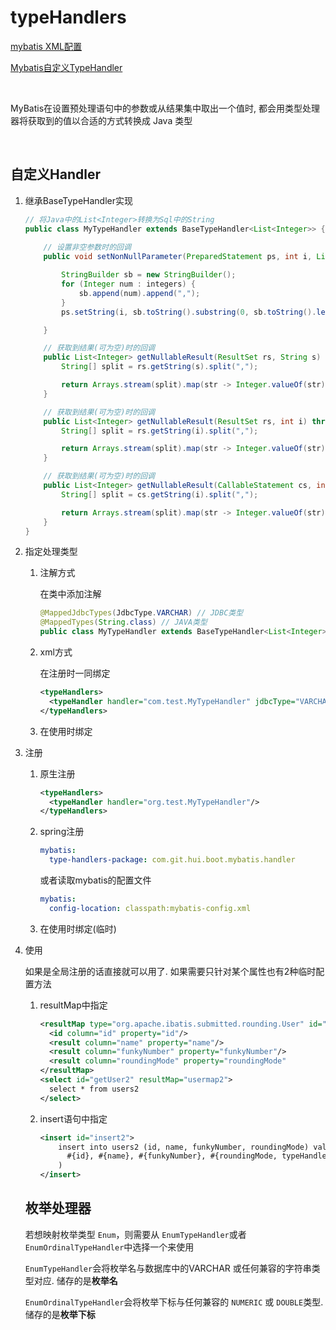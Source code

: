 # typeHandlers

[mybatis XML配置](https://mybatis.org/mybatis-3/zh/configuration.html#typeHandlers)

[Mybatis自定义TypeHandler](https://mybatis.org/mybatis-3/zh/configuration.html#typeHandlers)

​		

MyBatis在设置预处理语句中的参数或从结果集中取出一个值时, 都会用类型处理器将获取到的值以合适的方式转换成 Java 类型

​		

## 自定义Handler

1. 继承BaseTypeHandler实现

   ```java
   // 将Java中的List<Integer>转换为Sql中的String
   public class MyTypeHandler extends BaseTypeHandler<List<Integer>> {
       
       // 设置非空参数时的回调
       public void setNonNullParameter(PreparedStatement ps, int i, List<Integer> integers, JdbcType jdbcType) throws SQLException {
   
           StringBuilder sb = new StringBuilder();
           for (Integer num : integers) {
               sb.append(num).append(",");
           }
           ps.setString(i, sb.toString().substring(0, sb.toString().length() - 1));
   
       }
   
       // 获取到结果(可为空)时的回调
       public List<Integer> getNullableResult(ResultSet rs, String s) throws SQLException {
           String[] split = rs.getString(s).split(",");
   
           return Arrays.stream(split).map(str -> Integer.valueOf(str)).collect(Collectors.toList());
       }
   
       // 获取到结果(可为空)时的回调
       public List<Integer> getNullableResult(ResultSet rs, int i) throws SQLException {
           String[] split = rs.getString(i).split(",");
   
           return Arrays.stream(split).map(str -> Integer.valueOf(str)).collect(Collectors.toList());
       }
   
       // 获取到结果(可为空)时的回调
       public List<Integer> getNullableResult(CallableStatement cs, int i) throws SQLException {
           String[] split = cs.getString(i).split(",");
   
           return Arrays.stream(split).map(str -> Integer.valueOf(str)).collect(Collectors.toList());
       }
   }
   ```

2. 指定处理类型

   1. 注解方式

      在类中添加注解

      ```java
      @MappedJdbcTypes(JdbcType.VARCHAR) // JDBC类型
      @MappedTypes(String.class) // JAVA类型
      public class MyTypeHandler extends BaseTypeHandler<List<Integer>> {}
      ```

   2. xml方式

      在注册时一同绑定

      ```xml
      <typeHandlers>
        <typeHandler handler="com.test.MyTypeHandler" jdbcType="VARCHAR" javaType="String"/>
      </typeHandlers>
      ```

   3. 在使用时绑定

3. 注册

   1. 原生注册

      ```xml
      <typeHandlers>
        <typeHandler handler="org.test.MyTypeHandler"/>
      </typeHandlers>
      ```

   2. spring注册

      ```yml
      mybatis:
        type-handlers-package: com.git.hui.boot.mybatis.handler
      ```

      或者读取mybatis的配置文件

      ```yml
      mybatis:
        config-location: classpath:mybatis-config.xml
      ```

   3. 在使用时绑定(临时)

4. 使用

   如果是全局注册的话直接就可以用了. 如果需要只针对某个属性也有2种临时配置方法

   1. resultMap中指定

      ```xml
      <resultMap type="org.apache.ibatis.submitted.rounding.User" id="usermap2">
      	<id column="id" property="id"/>
      	<result column="name" property="name"/>
      	<result column="funkyNumber" property="funkyNumber"/>
      	<result column="roundingMode" property="roundingMode" 		           typeHandler="org.apache.ibatis.type.EnumTypeHandler"/>
      </resultMap>
      <select id="getUser2" resultMap="usermap2">
      	select * from users2
      </select>
      ```

   2. insert语句中指定

      ```xml
      <insert id="insert2">
          insert into users2 (id, name, funkyNumber, roundingMode) values (
          	#{id}, #{name}, #{funkyNumber}, #{roundingMode, typeHandler=org.apache.ibatis.type.EnumTypeHandler}
          )
      </insert>
      ```

   

   ## 枚举处理器

   若想映射枚举类型 `Enum`，则需要从 `EnumTypeHandler`或者 `EnumOrdinalTypeHandler`中选择一个来使用

   `EnumTypeHandler`会将枚举名与数据库中的VARCHAR 或任何兼容的字符串类型对应. 储存的是**枚举名**

   `EnumOrdinalTypeHandler`会将枚举下标与任何兼容的 `NUMERIC` 或 `DOUBLE`类型. 储存的是**枚举下标**

   


